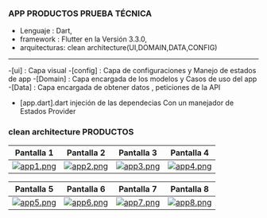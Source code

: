 ### APP PRODUCTOS PRUEBA TÉCNICA

- Lenguaje : Dart,
- framework : Flutter en la Versión 3.3.0,
- arquitecturas: clean architecture(UI,DOMAIN,DATA,CONFIG)

-------------------------------------------------------------------------
-[ui] : Capa visual 
-[config] : Capa de configuraciones y Manejo de estados de app
-[Domain] : Capa encargada de los modelos y Casos de uso del app
-[Data] : Capa encargada de obtener datos , peticiones de la API
- [app.dart].dart injeción de las dependecias Con un manejador de Estados Provider



### clean architecture PRODUCTOS
                    
Pantalla 1  | Pantalla 2 | Pantalla 3 | Pantalla 4
------------- | -------------| -----------| ------------
[![app1.png](https://i.postimg.cc/59m3yC32/app1.png)](https://postimg.cc/Lhnf0hwc)  | [![app2.png](https://i.postimg.cc/1tGKpn1M/app2.png)](https://postimg.cc/MMGRwGTj) |  [![app3.png](https://i.postimg.cc/bN33CtDB/app3.png)](https://postimg.cc/LngthhVt) |[![app4.png](https://i.postimg.cc/mgkV0g72/app4.png)](https://postimg.cc/FYtjSmP2)

Pantalla 5  | Pantalla 6 | Pantalla 7 | Pantalla 8
------------- | -------------| -----------| ------------
[![app5.png](https://i.postimg.cc/FR5Zdb87/app5.png)](https://postimg.cc/QBm5v7X3) | [![app6.png](https://i.postimg.cc/7ZRXDrN1/app6.png)](https://postimg.cc/rDS5Cb3z) |  [![app7.png](https://i.postimg.cc/NG8NXVgY/app7.png)](https://postimg.cc/MXTb29Mr) |[![app8.png](https://i.postimg.cc/7h4mc1np/app8.png)](https://postimg.cc/ph0f5F7Z)


